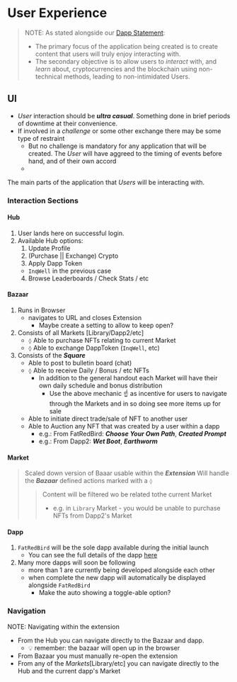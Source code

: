 # User Experience
> NOTE: As stated alongside our [Dapp Statement]('0.DownQuark.md'):
> - The primary focus of the application being created is to create content that users will truly enjoy interacting with.
> - The secondary objective is to allow users to _interact_ with, and _learn_ about, cryptocurrencies and the blockchain using non-technical methods, leading to non-intimidated Users.

## UI
- _User_ interaction should be _**ultra casual**_. Something done in brief periods of downtime at their convenience.
- If involved in a _challenge_ or some other exchange there may be some type of restraint
  - But no challenge is mandatory for any application that will be created. The _User_ will have aggreed to the timing of events before hand, and of their own accord
  -
The main parts of the application that _Users_ will be interacting with.

### Interaction Sections
#### Hub
 1. User lands here on successful login.
 2. Available Hub options:
    1. Update Profile
    2. (Purchase || Exchange) Crypto
    3. Apply Dapp Token
      - `InqWell` in the previous case
    4. Browse Leaderboards / Check Stats / etc

#### Bazaar
  1. Runs in Browser
     - navigates to URL and closes Extension
       - Maybe create a setting to allow to keep open?
  2. Consists of all Markets [Library/Dapp2/etc]
      - `◊` Able to purchase NFTs relating to current Market
      - `◊` Able to exchange DappToken (`InqWell`, etc)
  3. Consists of the _**Square**_
      - Able to post to bulletin board (chat)
      - `◊` Able to receive Daily / Bonus / etc NFTs
        - In addition to the general handout each Market will have their own daily schedule and bonus distribution
          - Use the above mechanic ☝️ as incentive for users to navigate through the Markets and in so doing see more items up for sale
      - Able to initiate direct trade/sale of NFT to another user
      - Able to Auction any NFT that was created by a user within a dapp
        - e.g.: From FatRedBird: _**Choose Your Own Path**_, _**Created Prompt**_
        - e.g.: From Dapp2: _**Wet Boot**_, _**Earthworm**_

#### Market
> Scaled down version of Baaar usable within the _**Extension**_
> Will handle the _**Bazaar**_ defined actions marked with a `◊`
> > Content will be filtered wo be related tothe current Market
> > - e.g. in `Library` Market - you would be unable to purchase NFTs from Dapp2's Market

#### Dapp
1. `FatRedBird` will be the sole dapp available during the initial launch
   - You can see the full details of the dapp [here](../README.md)
1. Many more dapps will soon be following
   - more than 1 are currently being developed alongside each other
   - when complete the new dapp will automatically be displayed alongside `FatRedBird`
     - Make the auto showing a toggle-able option?

### Navigation
NOTE: Navigating within the extension
- From the Hub you can navigate directly to the Bazaar and dapp.
  - 💡 remember: the bazaar will open up in the browser
- From Bazaar you must manually re-open the extension
- From any of the _Markets_[Library/etc] you can navigate directly to the Hub and the current dapp's Market
